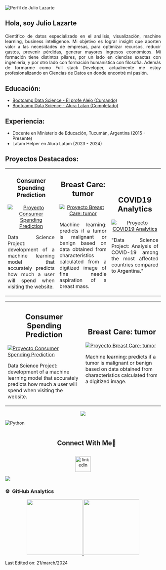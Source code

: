 <!DOCTYPE html>
<html lang="en">
<body>
    <div class="container">
        <div class="profile-img">
            <img src="https://i.imgur.com/A5zHCNp.png" alt="Perfil de Julio Lazarte">
        </div>
        <div>
<!--             <h2>Sobre mi vida:</h2> -->
            <h2>Hola, soy<strong> Julio Lazarte</strong></p></h2>
            <p align="justify">Científico de datos especializado en el análisis, visualización, machine learning, business intelligence. Mi objetivo es lograr insight que aporten valor a las necesidades de empresas, para optimizar recursos, reducir gastos, prevenir pérdidas, generar mayores ingresos económicos. Mi formación tiene distintos pilares, por un lado en ciencias exactas con ingeniería, y por otro lado con formación humanística con filosofía. Además de formarme como Full stack Developer, actualmente me estoy profesionalizando en Ciencias de Datos en donde encontré mi pasión.</p>
        </div>
        <div>
            <h2>Educación:</h2>
            <ul>
                <li><a href="https://bootcampxperience.com/">Bootcamp Data Science - El profe Alejo (Cursando)</a></li>
                <li><a href="https://www.aluracursos.com/bootcamp-datos">Bootcamp Data Science - Alura Latan (Completado)</a></li>
                <!-- Agrega más elementos de educación según sea necesario -->
            </ul>
        </div>
        <div>
            <h2>Experiencia:</h2>
            <ul>
                <li>Docente en Ministerio de Educación, Tucumán, Argentina (2015 - Presente)</li>
                <li>Latam Helper en Alura Latam (2023 - 2024)</li>
                <!-- Agrega más elementos de experiencia laboral según sea necesario -->
            </ul>
        </div>
        <div>
            <h2>Proyectos Destacados:</h2>
<table>
  <tr>
    <td width="32.5%">
      <div align="center">
        <h3 align="center">Consumer Spending Prediction</h3>
        <a href="https://github.com/JulioLaz/Consumer_Spending_Prediction_final">
          <img src="https://data.bloggif.com/distant/user/store/9/7/6/9/295848bfdfd7c2bb07089c0974d69679.gif" alt="Proyecto Consumer Spending Prediction">
<!--           <img src="https://i.imgur.com/DZ3C6oq.png" alt="Proyecto Consumer Spending Prediction"> -->
        </a>
        <p align="justify">Data Science Project: development of a machine learning model that accurately predicts how much a user will spend when visiting the website.</p>
      </div>
    </td>
    <td width="32.5%">
      <div align="center">
        <h2 align="center">Breast Care: tumor</h2>
        <a href="https://github.com/JulioLaz/breast_cancer_nb">
          <img src="https://data.bloggif.com/distant/user/store/9/d/b/0/c642322bd0354e57887f08fcc4fe0bd9.gif" alt="Proyecto Breast Care: tumor">
<!--           <img src="https://i.imgur.com/ib4Ihxp.png" alt="Proyecto Breast Care: tumor"> -->
        </a> 
        <p align="justify">Machine learning: predicts if a tumor is malignant or benign based on data obtained from characteristics calculated from a digitized image of fine needle aspiration of a breast mass.</p>
      </div>
    </td>
    <td width="32.5%">
      <div align="center">
        <h2 align="center">COVID19 Analytics</h2>
        <a href="https://github.com/JulioLaz/breast_cancer_nb">
          <img src="https://data.bloggif.com/distant/user/store/1/3/d/d/a93fe7f9f3d81c483092bb6f91a5dd31.gif" alt="Proyecto COVID19 Analytics">
        </a> 
        <p align="justify">"Data Science Project: Analysis of COVID-19 among the most affected countries compared to Argentina."</p>
      </div>
    </td>
  </tr>
</table>
<table>
  <tr>
    <td width="50%">
      <div>
        <h2 align="center">Consumer Spending Prediction</h2>
        <a href="https://github.com/JulioLaz/Consumer_Spending_Prediction_final">
          <img src="https://i.imgur.com/DZ3C6oq.png" alt="Proyecto Consumer Spending Prediction">
        </a>
        <p>Data Science Project: development of a machine learning model that accurately predicts how much a user will spend when visiting the website.</p>
      </div>
    </td>
    <td width="50%">
      <div>
        <h2 align="center">Breast Care: tumor</h2>
        <a href="https://github.com/JulioLaz/breast_cancer_nb">
          <img src="https://i.imgur.com/ib4Ihxp.png" alt="Proyecto Breast Care: tumor">
        </a> 
        <p>Machine learning: predicts if a tumor is malignant or benign based on data obtained from characteristics calculated from a digitized image.</p>
      </div>
    </td>
  </tr>
</table>

<p align="center">
  <a href="https://skillicons.dev">
    <img src="https://skillicons.dev/icons?i=git,aws,bootstrap,c,cpp,css,discord,docker,dynamodb,express,figma,firebase,github,html,idea,java,js,kotlin,linux,md,materialui,mongodb,mysql,nextjs,nodejs,postman,py,react,redux,tailwind,ts,vscode&perline=14" />
  </a>
</p>

![Python](https://img.shields.io/badge/Python%20-%2314354C.svg?style=for-the-badge&logo=python&logoColor=white)


<!-- Connect with me -->
<!--h2 without bottom border-->
<div id="user-content-toc">
  <ul align="center">
    <summary><h2 style="display: inline-block">Connect With Me🤝</h2></summary>
  </ul>
</div>

<!--icons and links-->
<p align="center">
<a href="https://www.linkedin.com/in/julio-lazarte-developer/" target="blank"><img align="center" src="https://user-images.githubusercontent.com/88904952/234979284-68c11d7f-1acc-4f0c-ac78-044e1037d7b0.png" alt="linkedin" height="50" width="50" /></a>
<!-- <a href="https://twitter.com/1010nishant" target="blank"><img align="center" src="https://user-images.githubusercontent.com/88904952/234980676-61bfb021-ecc8-48f7-88e6-34c1b06c4a58.png" alt="twitter" height="50" width="50" /></a>  -->
<!-- <a href="https://www.instagram.com/nishant.jangir.1010/" target="blank"><img align="center" src="https://user-images.githubusercontent.com/88904952/234981169-2dd1e58f-4b7e-468c-8213-034ba62156c3.png" alt="instagram" height="50" width="50" /></a> -->
<!-- <a href="https://1010nishant.hashnode.dev/" target="blank"><img align="center" src="https://user-images.githubusercontent.com/88904952/234982196-562aea17-5532-4550-8c08-1c7cb994a541.png" alt="hashnode" height="50" width="50" /></a> -->
<!-- <a href="https://discord.gg/UjwKkJsXsf" target="blank"><img align="center" src="https://user-images.githubusercontent.com/88904952/234982627-019fd336-6248-453c-9b05-97c13fd1d207.png" alt="discord" height="50" width="50" /></a> -->
  
</p>


<!--horizontal divider(gradiant)-->
<img src="https://user-images.githubusercontent.com/73097560/115834477-dbab4500-a447-11eb-908a-139a6edaec5c.gif">

### ⚙️ &nbsp;GitHub Analytics
<p align="center">
<a href="https://github.com/JulioLaz">
  <img height="180em" src="https://github-readme-stats-eight-theta.vercel.app/api?username=JulioLaz&show_icons=true&theme=algolia&include_all_commits=true&count_private=true"/>
  <img height="180em" src="https://github-readme-stats-eight-theta.vercel.app/api/top-langs/?username=JulioLaz&layout=compact&langs_count=8&theme=algolia"/>
</a>
</p>

Last Edited on: 21/march/2024
</body>
